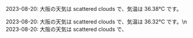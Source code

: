 2023-08-20: 大阪の天気は scattered clouds で、気温は 36.38°C です。

2023-08-20: 大阪の天気は scattered clouds で、気温は 36.32°C です。\n
2023-08-20: 大阪の天気は scattered clouds で、
